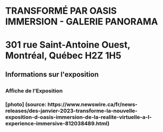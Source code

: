 <h1> TRANSFORMÉ PAR OASIS IMMERSION - GALERIE PANORAMA<h1>

  <p>301 rue Saint-Antoine Ouest, Montréal, Québec H2Z 1H5<p>

  <h2>Informations sur l'exposition<h2>
  <h3>Affiche de l'Exposition<h3>  
  [photo]
  (source: https://www.newswire.ca/fr/news-releases/des-janvier-2023-transforme-la-nouvelle-exposition-d-oasis-immersion-de-la-realite-virtuelle-a-l-experience-immersive-812038489.html)
  
  
  
